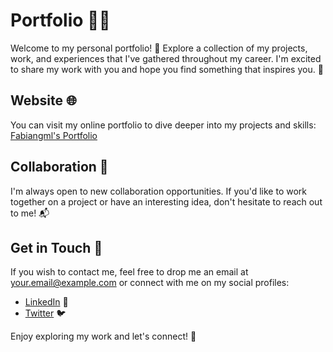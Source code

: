 # Portfolio 👨‍💻

Welcome to my personal portfolio! 🚀 Explore a collection of my projects, work, and experiences that I've gathered throughout my career. I'm excited to share my work with you and hope you find something that inspires you. 🌟

## Website 🌐

You can visit my online portfolio to dive deeper into my projects and skills: [Fabiangml's Portfolio](https://fabiangml.github.io/Portfolio/)

## Collaboration 🤝

I'm always open to new collaboration opportunities. If you'd like to work together on a project or have an interesting idea, don't hesitate to reach out to me! 📬

## Get in Touch 📧

If you wish to contact me, feel free to drop me an email at [your.email@example.com](mailto:fabiangtml@gmail.com) or connect with me on my social profiles:
- [LinkedIn](https://www.linkedin.com/in/david-fabián-gutiérrez-molinar) 👔
- [Twitter](https://twitter.com/Fabian_Gtz24) 🐦

Enjoy exploring my work and let's connect! 🙌

